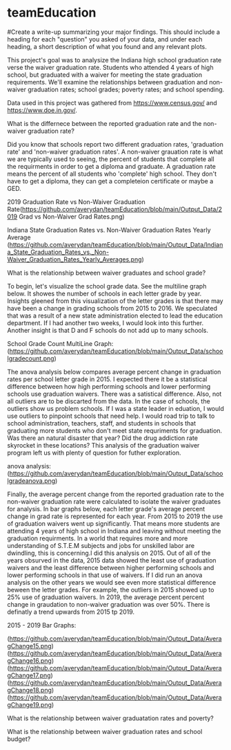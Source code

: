 # teamEducation
#Create a write-up summarizing your major findings. This should include a heading for each "question" you asked of your data, and under each heading, a short description of what you found and any relevant plots.

This project's goal was to analysize the Indiana high school graduation rate verse the waiver graduation rate. Students who attended 4 years of high school, but graduated with a waiver for meeting the state graduation requirements. We'll examine the relationships between graduation and non-waiver graduation rates; school grades; poverty rates; and school spending.

Data used in this project was gathered from https://www.census.gov/ and https://www.doe.in.gov/.

What is the differnece between the reported graduation rate and the non-waiver graduation rate?

Did you know that schools report two different graduation rates, 'graduation rate' and 'non-waiver graduation rates'. A non-waiver grauation rate is what we are typically used to seeing, the percent of students that complete all the requirments in order to get a diploma and graduate.  A graduation rate means the percent of all students who 'complete' high school.  They don't have to get a diploma, they can get a completeion certificate or maybe a GED.  

2019 Graduation Rate vs Non-Waiver Graduation Rate(https://github.com/averydan/teamEducation/blob/main/Output_Data/2019 Grad vs Non-Waiver Grad Rates.png) 

Indiana State Graduation Rates vs. Non-Waiver Graduation Rates Yearly Average (https://github.com/averydan/teamEducation/blob/main/Output_Data/Indiana_State_Graduation_Rates_vs._Non-Waiver_Graduation_Rates_Yearly_Averages.png)


What is the relationship between waiver graduates and school grade?

To begin, let's visualize the school grade data. See the multiline graph below. It showes the number of schools in each letter grade by year. Insights gleened from this visualization of the letter grades is that there may have been a change in grading schools from 2015 to 2016. We speculated that was a result of a new state administration elected to lead the education department. If I had another two weeks, I would look into this further. Another insight is that D and F schools do not add up to many schools.

School Grade Count MultiLine Graph: (https://github.com/averydan/teamEducation/blob/main/Output_Data/schoolgradecount.png)


The anova analysis below compares average percent change in graduation rates per school letter grade in 2015. I expected there it be a statistical difference between how high performing schools and lower performing schools use graduation waivers. There was a satistical difference. Also, not all outliers are to be discarted from the data. In the case of schools, the outliers show us problem schools. If I was a state leader in eduation, I would use outliers to pinpoint schools that need help. I would road trip to talk to school administration, teachers, staff, and students in schools that graduating more students who don't meet state requriments for graduation. Was there an natural disaster that year? Did the drug addiction rate skyrocket in these locations? This analysis of the graduation waiver program left us with plenty of question for futher exploration.

anova analysis: (https://github.com/averydan/teamEducation/blob/main/Output_Data/schoolgradeanova.png)

Finally, the average percent change from the reported graduation rate to the non-waiver graduation rate were calculated to isolate the waiver graduates for analysis. In bar graphs below, each letter grade's average percent change in grad rate is represented for each year. From 2015 to 2019 the use of graduation waivers went up significantly. That means more students are attending 4 years of high school in Indiana and leaving without meeting the graduation requirments. In a world that requires more and more understanding of S.T.E.M subjects and jobs for unskilled labor are dwindling, this is concerning.I did this analysis on 2015. Out of all of the years obsurved in the data, 2015 data showed the least use of graduation waivers and the least difference between higher performing schools and lower performing schools in that use of waivers. If I did run an anova analysis on the other years we would see even more statistical difference beween the letter grades. For example, the outliers in 2015 showed up to 25% use of graduation waivers. In 2019, the average percent percent change in graudation to non-waiver graduation was over 50%. There is definatly a trend upwards from 2015 tp 2019.

2015 - 2019 Bar Graphs:

(https://github.com/averydan/teamEducation/blob/main/Output_Data/AveragChange15.png)
(https://github.com/averydan/teamEducation/blob/main/Output_Data/AveragChange16.png)
(https://github.com/averydan/teamEducation/blob/main/Output_Data/AveragChange17.png)
(https://github.com/averydan/teamEducation/blob/main/Output_Data/AveragChange18.png)
(https://github.com/averydan/teamEducation/blob/main/Output_Data/AveragChange19.png)



What is the relationship between waiver graduatation rates and poverty?




What is the relationship between waiver graduation rates and school budget?




